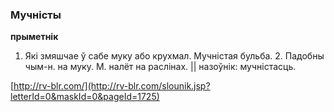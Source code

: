 ### Мучністы
**прыметнік**

1. Які змяшчае ў сабе муку або крухмал. Мучністая бульба. 2. Падобны чым-н. на муку. М. налёт на раслінах. || назоўнік: мучністасць.

<a rel="author">[http://rv-blr.com/](http://rv-blr.com/slounik.jsp?letterId=0&maskId=0&pageId=1725)</a>

